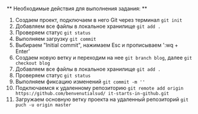 
** Необходимые действия для выполнения задания: **

1. Создаем проект, подключаем в него Git через терминал `git init`
2. Добавляем все файлы в локальное хранилище `git add .`
3. Проверяем статус `git status`
4. Выполняем загрузку `git commit`
5. Выбираем "Initial commit", нажимаем Esc и прописываем ':wq + Enter'
6. Создаем новую ветку и переходим на нее `git branch blog`, далее `git checkout blog`
7. Добавляем все файлы в локальное хранилище `git add .`
8. Проверяем статус `git status`
9. Выполняем фиксацию изменений `git commit -m ''`
10. Подключаемся к удаленному репозиторию `git remote add origin https://github.com/benvenutialsud/ it-starts-in-github.git`
11. Загружаем основную ветку проекта на удаленный репозиторий `git puch -u origin master`

